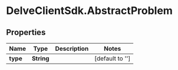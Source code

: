 # DelveClientSdk.AbstractProblem

## Properties

Name | Type | Description | Notes
------------ | ------------- | ------------- | -------------
**type** | **String** |  | [default to &#39;&#39;]


